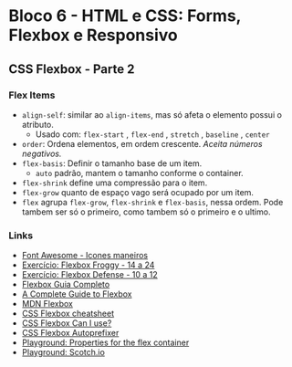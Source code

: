 # Bloco 6 - HTML e CSS: Forms, Flexbox e Responsivo

## CSS Flexbox - Parte 2

### Flex Items

- `align-self`: similar ao `align-items`, mas só afeta o elemento possui o atributo.
  - Usado com: `flex-start` , `flex-end` , `stretch` , `baseline` , `center` 
- `order`: Ordena elementos, em ordem crescente. *Aceita números negativos.*
- `flex-basis`: Definir o tamanho base de um item.
  - `auto` padrão, mantem o tamanho conforme o container.
- `flex-shrink` define uma compressão para o item.
- `flex-grow` quanto de espaço vago será ocupado por um item.
- `flex` agrupa `flex-grow`, `flex-shrink` e `flex-basis`, nessa ordem. Pode tambem ser só o primeiro, como tambem só o primeiro e o ultimo.

### Links

- [Font Awesome - Icones maneiros](https://fontawesome.com/)
- [Exercício: Flexbox Froggy - 14 a 24](https://flexboxfroggy.com/)
- [Exercício: Flexbox Defense - 10 a 12](http://www.flexboxdefense.com/)
- [Flexbox Guia Completo](https://origamid.com/projetos/flexbox-guia-completo/)
- [A Complete Guide to Flexbox](https://css-tricks.com/snippets/css/a-guide-to-flexbox/)
- [MDN Flexbox](https://developer.mozilla.org/en-US/docs/Glossary/Flexbox)
- [CSS Flexbox cheatsheet](https://devhints.io/css-flexbox)
- [CSS Flexbox Can I use?](https://caniuse.com/#search=flex-box)
- [CSS Flexbox Autoprefixer](https://autoprefixer.github.io/)
- [Playground: Properties for the flex container](https://codepen.io/enxaneta/full/adLPwv)
- [Playground: Scotch.io](https://demos.scotch.io/visual-guide-to-css3-flexbox-flexbox-playground/demos/)